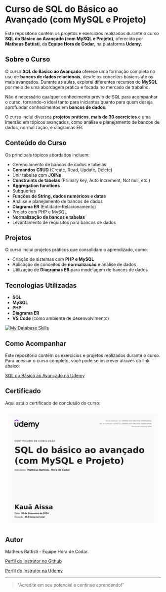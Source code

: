 # Curso de SQL do Básico ao Avançado (com MySQL e Projeto)

Este repositório contém os projetos e exercícios realizados durante o curso **SQL do Básico ao Avançado (com MySQL e Projeto)**, oferecido por **Matheus Battisti**, da **Equipe Hora de Codar**, na plataforma **Udemy**.

## Sobre o Curso

O curso **SQL do Básico ao Avançado** oferece uma formação completa no uso de **bancos de dados relacionais**, desde os conceitos básicos até os mais avançados. Durante as aulas, explorei diferentes recursos do **MySQL** por meio de uma abordagem prática e focada no mercado de trabalho.

Não é necessário qualquer conhecimento prévio de SQL para acompanhar o curso, tornando-o ideal tanto para iniciantes quanto para quem deseja aprofundar conhecimentos em **bancos de dados**.

O curso inclui diversos **projetos práticos**, **mais de 30 exercícios** e uma imersão em tópicos avançados, como análise e planejamento de bancos de dados, normalização, e diagramas ER.

## Conteúdo do Curso

Os principais tópicos abordados incluem:

- Gerenciamento de bancos de dados e tabelas
- **Comandos CRUD** (Create, Read, Update, Delete)
- Unir tabelas com **JOINs**
- **Constraints de tabelas** (Primary key, Auto increment, Not null, etc.)
- **Aggregation functions**
- Subqueries
- **Funções de String, dados numéricos e datas**
- Análise e planejamento de bancos de dados
- **Diagrama ER** (Entidade-Relacionamento)
- Projeto com PHP e MySQL
- **Normalização de bancos e tabelas**
- Levantamento de requisitos para bancos de dados

## Projetos

O curso inclui projetos práticos que consolidam o aprendizado, como:

- Criação de sistemas com **PHP e MySQL**
- Aplicação de conceitos de **normalização** e análise de dados
- Utilização de **Diagramas ER** para modelagem de bancos de dados

## Tecnologias Utilizadas

- **SQL**
- **MySQL**
- **PHP**
- **Diagrama ER**
- **VS Code** (como ambiente de desenvolvimento)

[![My Database Skills](https://skillicons.dev/icons?i=mysql,php,vscode,&perline=13)](#)

## Como Acompanhar

Este repositório contém os exercícios e projetos realizados durante o curso. Para acessar o curso completo, você pode se inscrever através do link abaixo:

[SQL do Básico ao Avançado na Udemy](https://www.udemy.com/course/sql-do-basico-ao-avancado-com-mysql-e-projeto/?kw=mysql&src=sac&couponCode=NEWYEARCAREER)

## Certificado

Aqui está o certificado de conclusão do curso:

<img src="/assets/curso_sql.jpg" alt="Certificado do Curso" width="600">

## Autor

Matheus Battisti - Equipe Hora de Codar.

[Perfil do Instrutor no Github](https://github.com/matheusbattisti)

[Perfil do Instrutor na Udemy](https://www.udemy.com/user/matheus-battisti/)

---

> "Acredite em seu potencial e continue aprendendo!"
